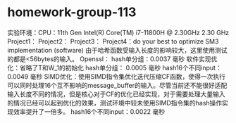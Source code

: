 # homework-group-113
实验环境：CPU：11th Gen Intel(R) Core(TM) i7-11800H @ 2.30GHz   2.30 GHz
Project1：
Project2：
Project3：
Project4：do your best to optimize SM3 implementation (software)
由于哈希函数受输入长度的影响较大，这里使用测试的都是<56bytes的输入。
Openssl：
hash单分组：0.0037 毫秒
软件实现优化：省略了T和W_1的初始化
hash单分组： 0.0005 毫秒 hash16个不同input：0.0049 毫秒
SIMD优化：使用SIMD指令集优化迭代压缩CF函数，使得一次执行可以同时处理16个互不影响的message_buffer的输入。尽管当前还不能很好适配输入长度不同的情况，但是核心对于CF的优化已经实现，对于需要处理大量输入的情况已经可以起到优化的效果，测试环境中较未使用SIMD指令集的hash操作实现效率提升了一倍多。
hash16个不同input：0.0022 毫秒
